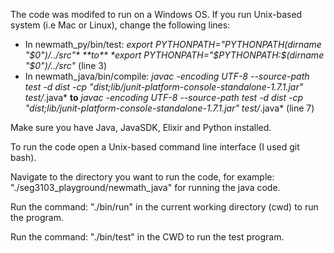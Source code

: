The code was modifed to run on a Windows OS. If you run Unix-based system (i.e Mac or Linux), change the following lines:
- In newmath_py/bin/test: *export PYTHONPATH="$PYTHONPATH$(dirname "$0")/../src"* **to** *export PYTHONPATH="$PYTHONPATH:$(dirname "$0")/../src"* (line 3)
- In newmath_java/bin/compile: *javac -encoding UTF-8 --source-path test -d dist -cp "dist;lib/junit-platform-console-standalone-1.7.1.jar" test/*.java* **to** *javac -encoding UTF-8 --source-path test -d dist -cp "dist;lib/junit-platform-console-standalone-1.7.1.jar" test/*.java* (line 7)

Make sure you have Java, JavaSDK, Elixir and Python installed.

To run the code open a Unix-based command line interface (I used git bash).

Navigate to the directory you want to run the code, for example: "./seg3103_playground/newmath_java"  for running the java code.

Run the command: "./bin/run" in the current working directory (cwd) to run the program.

Run the command: "./bin/test" in the CWD to run the test program.